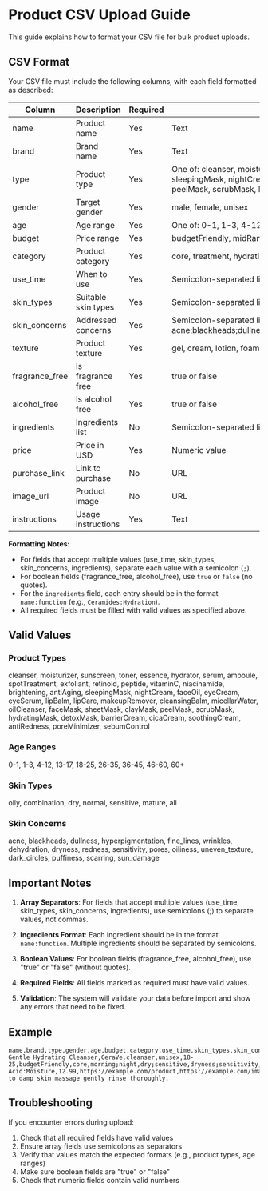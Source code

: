 # Product CSV Upload Guide

This guide explains how to format your CSV file for bulk product uploads.

## CSV Format

Your CSV file must include the following columns, with each field formatted as described:

| Column          | Description             | Required | Format/Allowed Values                                                                 | Example                                         |
|-----------------|------------------------|----------|---------------------------------------------------------------------------------------|-------------------------------------------------|
| name            | Product name            | Yes      | Text                                                                                  | Gentle Hydrating Cleanser                       |
| brand           | Brand name              | Yes      | Text                                                                                  | CeraVe                                          |
| type            | Product type            | Yes      | One of: cleanser, moisturizer, sunscreen, toner, essence, hydrator, serum, ampoule, spotTreatment, exfoliant, retinoid, peptide, vitaminC, niacinamide, brightening, antiAging, sleepingMask, nightCream, faceOil, eyeCream, eyeSerum, lipBalm, lipCare, makeupRemover, cleansingBalm, micellarWater, oilCleanser, faceMask, sheetMask, clayMask, peelMask, scrubMask, hydratingMask, detoxMask, barrierCream, cicaCream, soothingCream, antiRedness, poreMinimizer, sebumControl | cleanser                                         |
| gender          | Target gender           | Yes      | male, female, unisex                                                                  | unisex                                          |
| age             | Age range               | Yes      | One of: 0-1, 1-3, 4-12, 13-17, 18-25, 26-35, 36-45, 46-60, 60+                        | 18-25                                           |
| budget          | Price range             | Yes      | budgetFriendly, midRange, Premium                                                     | budgetFriendly                                  |
| category        | Product category        | Yes      | core, treatment, hydration, special, optional                                         | core                                            |
| use_time        | When to use             | Yes      | Semicolon-separated list: morning;night                                               | morning;night                                   |
| skin_types      | Suitable skin types     | Yes      | Semicolon-separated list: oily;combination;dry;normal;sensitive;mature                | dry;sensitive                                   |
| skin_concerns   | Addressed concerns      | Yes      | Semicolon-separated list: acne;blackheads;dullness;hyperpigmentation;fine_lines;wrinkles;dehydration;dryness;redness;sensitivity;pores;oiliness;uneven_texture;dark_circles;puffiness;scarring;sun_damage | dryness;sensitivity                             |
| texture         | Product texture         | Yes      | gel, cream, lotion, foam, oil, spray, mask, balm                                      | cream                                           |
| fragrance_free  | Is fragrance free       | Yes      | true or false                                                                         | true                                            |
| alcohol_free    | Is alcohol free         | Yes      | true or false                                                                         | true                                            |
| ingredients     | Ingredients list        | No       | Semicolon-separated list of name:function pairs                                       | Ceramides:Hydration;Hyaluronic Acid:Moisture    |
| price           | Price in USD            | Yes      | Numeric value                                                                         | 12.99                                           |
| purchase_link   | Link to purchase        | No       | URL                                                                                   | https://example.com/product                     |
| image_url       | Product image           | No       | URL                                                                                   | https://example.com/image.jpg                   |
| instructions    | Usage instructions      | Yes      | Text                                                                                  | Apply to damp skin massage gently rinse thoroughly. |

**Formatting Notes:**
- For fields that accept multiple values (use_time, skin_types, skin_concerns, ingredients), separate each value with a semicolon (`;`).
- For boolean fields (fragrance_free, alcohol_free), use `true` or `false` (no quotes).
- For the `ingredients` field, each entry should be in the format `name:function` (e.g., `Ceramides:Hydration`).
- All required fields must be filled with valid values as specified above.

## Valid Values

### Product Types
cleanser, moisturizer, sunscreen, toner, essence, hydrator, serum, ampoule, spotTreatment, exfoliant, retinoid, peptide, vitaminC, niacinamide, brightening, antiAging, sleepingMask, nightCream, faceOil, eyeCream, eyeSerum, lipBalm, lipCare, makeupRemover, cleansingBalm, micellarWater, oilCleanser, faceMask, sheetMask, clayMask, peelMask, scrubMask, hydratingMask, detoxMask, barrierCream, cicaCream, soothingCream, antiRedness, poreMinimizer, sebumControl

### Age Ranges
0-1, 1-3, 4-12, 13-17, 18-25, 26-35, 36-45, 46-60, 60+

### Skin Types
oily, combination, dry, normal, sensitive, mature, all

### Skin Concerns
acne, blackheads, dullness, hyperpigmentation, fine_lines, wrinkles, dehydration, dryness, redness, sensitivity, pores, oiliness, uneven_texture, dark_circles, puffiness, scarring, sun_damage

## Important Notes

1. **Array Separators**: For fields that accept multiple values (use_time, skin_types, skin_concerns, ingredients), use semicolons (;) to separate values, not commas.

2. **Ingredients Format**: Each ingredient should be in the format `name:function`. Multiple ingredients should be separated by semicolons.

3. **Boolean Values**: For boolean fields (fragrance_free, alcohol_free), use "true" or "false" (without quotes).

4. **Required Fields**: All fields marked as required must have valid values.

5. **Validation**: The system will validate your data before import and show any errors that need to be fixed.

## Example

```
name,brand,type,gender,age,budget,category,use_time,skin_types,skin_concerns,texture,fragrance_free,alcohol_free,ingredients,price,purchase_link,image_url,instructions
Gentle Hydrating Cleanser,CeraVe,cleanser,unisex,18-25,budgetFriendly,core,morning;night,dry;sensitive,dryness;sensitivity,cream,true,true,Ceramides:Hydration;Hyaluronic Acid:Moisture,12.99,https://example.com/product,https://example.com/image.jpg,Apply to damp skin massage gently rinse thoroughly.
```

## Troubleshooting

If you encounter errors during upload:

1. Check that all required fields have valid values
2. Ensure array fields use semicolons as separators
3. Verify that values match the expected formats (e.g., product types, age ranges)
4. Make sure boolean fields are "true" or "false"
5. Check that numeric fields contain valid numbers
